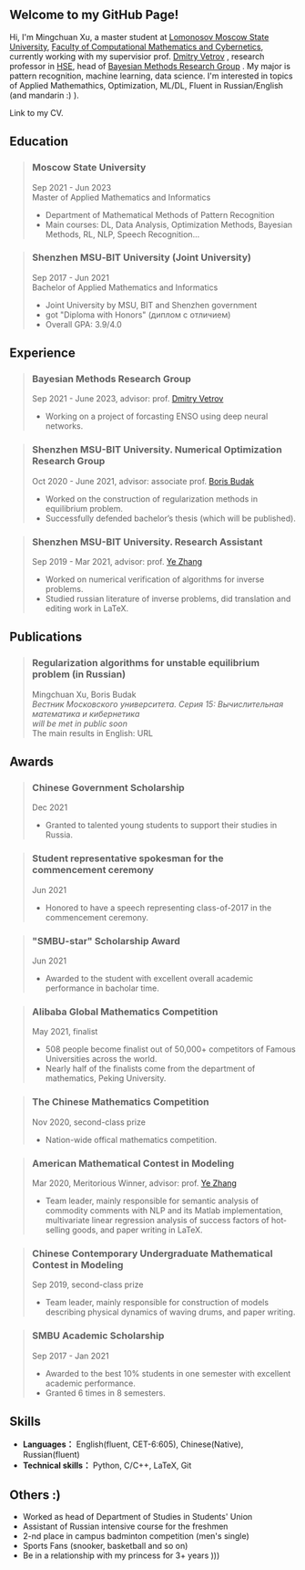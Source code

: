 ## Welcome to my GitHub Page!  

Hi, I'm Mingchuan Xu, a master student at [Lomonosov Moscow State University](https://www.msu.ru/en/), [Faculty of Computational Mathematics and Cybernetics](https://cs.msu.ru/en), currently working with my supervisior prof. [Dmitry Vetrov](https://bayesgroup.ru/people/dmitry-vetrov/) , research professor in [HSE](https://www.hse.ru/en/), head of [Bayesian Methods Research Group](https://bayesgroup.ru/) . My major is pattern recognition, machine learning, data science. I'm interested in topics of Applied Mathemathics, Optimization, ML/DL, Fluent in Russian/English (and mandarin :) ).  

Link to my CV.

## Education  

> ### Moscow State University  
> Sep 2021 - Jun 2023  
> Master of Applied Mathematics and Informatics  
> - Department of Mathematical Methods of Pattern Recognition  
> - Main courses: DL, Data Analysis, Optimization Methods, Bayesian Methods, RL, NLP, Speech Recognition...

> ### Shenzhen MSU‐BIT University (Joint University)
> Sep 2017 - Jun 2021  
> Bachelor of Applied Mathematics and Informatics  
> - Joint University by MSU, BIT and Shenzhen government  
> - got "Diploma with Honors" (диплом с отличием)
> - Overall GPA: 3.9/4.0  

## Experience  

> ### Bayesian Methods Research Group  
> Sep 2021 - June 2023, advisor: prof. [Dmitry Vetrov](https://bayesgroup.ru/people/dmitry-vetrov/)  
> - Working on a project of forcasting ENSO using deep neural networks.

> ### Shenzhen MSU-BIT University. Numerical Optimization Research Group 
> Oct 2020 - June 2021, advisor: associate prof. [Boris Budak](https://www.smbu.edu.cn/info/1342/4408.htm)  
> - Worked on the construction of regularization methods in equilibrium problem.
> - Successfully defended bachelor’s thesis (which will be published).  

> ### Shenzhen MSU-BIT University. Research Assistant
> Sep 2019 - Mar 2021, advisor: prof. [Ye Zhang](https://www.smbu.edu.cn/info/1084/2949.htm)
> - Worked on numerical verification of algorithms for inverse problems.  
> - Studied russian literature of inverse problems, did translation and editing work in LaTeX.  


## Publications

> ### Regularization algorithms for unstable equilibrium problem (in Russian)  
> Mingchuan Xu, Boris Budak  
> _Вестник Московского университета. Серия 15: Вычислительная математика и кибернетика_  
> _will be met in public soon_  
> The main results in English: URL

## Awards 

> ### Chinese Government Scholarship
> Dec 2021  
> - Granted to talented young students to support their studies in Russia.

> ### Student representative spokesman for the commencement ceremony
> Jun 2021
> - Honored to have a speech representing class-of-2017 in the commencement ceremony.  

> ### "SMBU-star" Scholarship Award
> Jun 2021  
> - Awarded to the student with excellent overall academic performance in bacholar time.   

> ### Alibaba Global Mathematics Competition  
> May 2021, finalist
> - 508 people become finalist out of 50,000+ competitors of Famous Universities across the world.  
> - Nearly half of the finalists come from the department of mathematics, Peking University.  

> ### The Chinese Mathematics Competition
> Nov 2020, second-class prize
> - Nation-wide offical mathematics competition.

> ### American Mathematical Contest in Modeling  
> Mar 2020, Meritorious Winner, advisor: prof. [Ye Zhang](https://www.smbu.edu.cn/info/1084/2949.htm)
> - Team leader, mainly responsible for semantic analysis of commodity comments with NLP and its Matlab implementation, multivariate linear regression analysis of success factors of hot‐selling goods, and paper writing in LaTeX.  

> ### Chinese Contemporary Undergraduate Mathematical Contest in Modeling  
> Sep 2019, second-class prize
> - Team leader, mainly responsible for construction of models describing physical dynamics of waving drums, and paper writing.  

> ### SMBU Academic Scholarship
> Sep 2017 - Jan 2021  
> - Awarded to the best 10% students in one semester with excellent academic performance.  
> - Granted 6 times in 8 semesters.  

## Skills
* **Languages：** English(fluent, CET-6:605), Chinese(Native), Russian(fluent)  
* **Technical skills：** Python, C/C++, LaTeX, Git  

## Others :)
* Worked as head of Department of Studies in Students' Union  
* Assistant of Russian intensive course for the freshmen  
* 2-nd place in campus badminton competition (men's single)
* Sports Fans (snooker, basketball and so on)
* Be in a relationship with my princess for 3+ years )))

